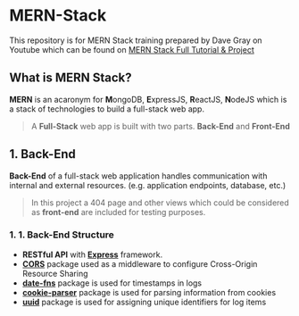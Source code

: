 # **MERN-Stack**

This repository is for MERN Stack training prepared by Dave Gray on Youtube which can be found on [MERN Stack Full Tutorial & Project](https://www.youtube.com/watch?v=CvCiNeLnZ00)

## **What is MERN Stack?**

**MERN** is an acaronym for **M**ongoDB, **E**xpressJS, **R**eactJS, **N**odeJS which is a stack of technologies to build a full-stack web app.

> A **Full-Stack** web app is built with two parts. **Back-End** and **Front-End**

## **1. Back-End**

**Back-End** of a full-stack web application handles communication with internal and external resources. (e.g. application endpoints, database, etc.)

> In this project a 404 page and other views which could be considered as **front-end** are included for testing purposes.

### **1. 1. Back-End Structure**

- **RESTful API** with [**Express**](https://expressjs.com/) framework.
- [**CORS**](https://www.npmjs.com/package/cors) package used as a middleware to configure Cross-Origin Resource Sharing
- [**date-fns**](https://www.npmjs.com/package/date-fns) package is used for timestamps in logs
- [**cookie-parser**](https://www.npmjs.com/package/cookie-parser) package is used for parsing information from cookies
- [**uuid**](https://www.npmjs.com/package/uuid) package is used for assigning unique identifiers for log items
